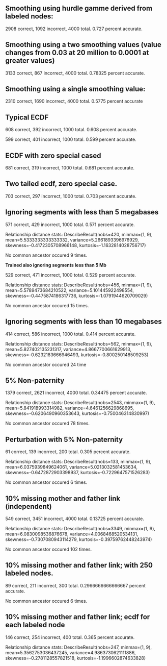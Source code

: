 Smoothing using hurdle gamme derived from labeled nodes:
--------------------------------------------------------

2908 correct, 1092 incorrect, 4000 total.
0.727 percent accurate.

Smoothing using a two smoothing values (value changes from 0.03 at 20 million to 0.0001 at greater values)
------------------------------------------------------------------------------------------------------------

3133 correct, 867 incorrect, 4000 total.
0.78325 percent accurate.

Smoothing using a single smoothing value:
-------------------------------------------

2310 correct, 1690 incorrect, 4000 total.
0.5775 percent accurate

Typical ECDF
-------------

608 correct, 392 incorrect, 1000 total.
0.608 percent accurate.


599 correct, 401 incorrect, 1000 total.
0.599 percent accurate.


ECDF with zero special cased
------------------------------

681 correct, 319 incorrect, 1000 total.
0.681 percent accurate.

Two tailed ecdf, zero special case.
-------------------------------------

703 correct, 297 incorrect, 1000 total.
0.703 percent accurate.

Ignoring segments with less than 5 megabases
---------------------------------------------

571 correct, 429 incorrect, 1000 total.
0.571 percent accurate.

Relationship distance stats: DescribeResult(nobs=420, minmax=(1, 9), mean=5.5333333333333332, variance=5.2661893396976929, skewness=-0.4172305708966148, kurtosis=-1.1632814028756717)

No common ancestor occured 9 times.

**Trained also ignoring segments less than 5 Mb**

529 correct, 471 incorrect, 1000 total.
0.529 percent accurate.

Relationship distance stats: DescribeResult(nobs=456, minmax=(1, 9), mean=5.5789473684210522, variance=5.101445922498554, skewness=-0.4475874186317736, kurtosis=-1.0791944620709029)

No common ancestor occured 15 times.

Ignoring segments with less than 10 megabases
---------------------------------------------

414 correct, 586 incorrect, 1000 total.
0.414 percent accurate.

Relationship distance stats: DescribeResult(nobs=562, minmax=(1, 9), mean=5.827402135231317, variance=4.8667700661629913, skewness=-0.6232183666946493, kurtosis=-0.800250148509253)

No common ancestor occured 24 time

5% Non-paternity
----------------


1379 correct, 2621 incorrect, 4000 total.
0.34475 percent accurate.

Relationship distance stats: DescribeResult(nobs=2543, minmax=(1, 9), mean=5.841918993314982, variance=4.6461256629868695, skewness=-0.6206490960353643, kurtosis=-0.750046314830997)

No common ancestor occured 78 times.

Perturbation with 5% Non-paternity
-----------------------------------

61 correct, 139 incorrect, 200 total.
0.305 percent accurate.


Relationship distance stats: DescribeResult(nobs=133, minmax=(1, 9), mean=6.0375939849624061, variance=5.0213032581453634, skewness=-0.6472872903398937, kurtosis=-0.7229647571526283)

No common ancestor occured 6 times.

10% missing mother and father link (independent)
------------------------------------------------

549 correct, 3451 incorrect, 4000 total.
0.13725 percent accurate.

Relationship distance stats: DescribeResult(nobs=3349, minmax=(1, 9), mean=6.0830098536876678, variance=4.0068468520534131, skewness=-0.7307080943114279, kurtosis=-0.39759762448243974)

No common ancestor occured 102 times.

10% missing mother and father link; with 250 labeled nodes.
-----------------------------------

89 correct, 211 incorrect, 300 total.
0.2966666666666667 percent accurate.

No common ancestor occured 6 times.


10% missing mother and father link; ecdf for each labeled node
-----------------------------------

146 correct, 254 incorrect, 400 total.
0.365 percent accurate.

Relationship distance stats: DescribeResult(nobs=247, minmax=(1, 9), mean=5.3562753036437245, variance=4.9863730621111886, skewness=-0.2781128557821518, kurtosis=-1.1996602874633828)
